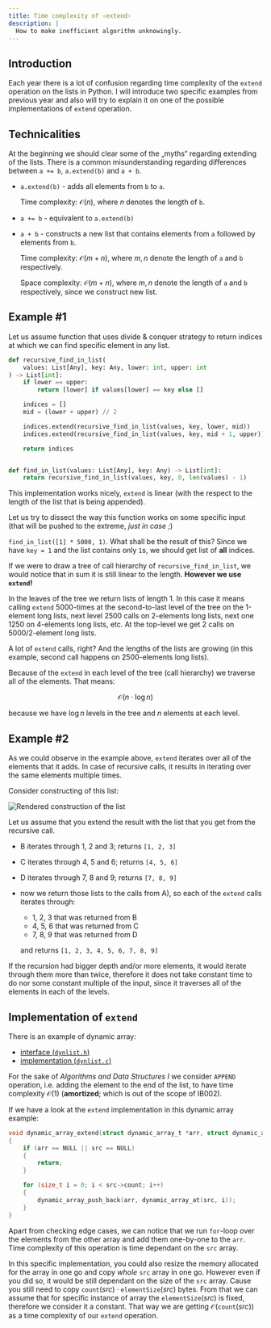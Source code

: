 ```yaml
---
title: Time complexity of ‹extend›
description: |
  How to make inefficient algorithm unknowingly.
---
```


## Introduction

Each year there is a lot of confusion regarding time complexity of the `extend` operation on the lists in Python. I will introduce two specific examples from previous year and also will try to explain it on one of the possible implementations of `extend` operation.

## Technicalities

At the beginning we should clear some of the „myths“ regarding extending of the lists. There is a common misunderstanding regarding differences between `a += b`, `a.extend(b)` and `a + b`.

- `a.extend(b)` - adds all elements from `b` to `a`.

  Time complexity: $\mathcal{O}(n)$, where $n$ denotes the length of `b`.

- `a += b` - equivalent to `a.extend(b)`

- `a + b` - constructs a new list that contains elements from `a` followed by
  elements from `b`.

  Time complexity: $\mathcal{O}(m + n)$, where $m, n$ denote the length of
  `a` and `b` respectively.

  Space complexity: $\mathcal{O}(m + n)$, where $m, n$ denote the length of
  `a` and `b` respectively, since we construct new list.

## Example #1

Let us assume function that uses divide & conquer strategy to return indices at which we can find specific element in any list.

```py showLineNumbers
def recursive_find_in_list(
    values: List[Any], key: Any, lower: int, upper: int
) -> List[int]:
    if lower == upper:
        return [lower] if values[lower] == key else []

    indices = []
    mid = (lower + upper) // 2

    indices.extend(recursive_find_in_list(values, key, lower, mid))
    indices.extend(recursive_find_in_list(values, key, mid + 1, upper))

    return indices


def find_in_list(values: List[Any], key: Any) -> List[int]:
    return recursive_find_in_list(values, key, 0, len(values) - 1)
```

This implementation works nicely, `extend` is linear (with the respect to the length of the list that is being appended).

Let us try to dissect the way this function works on some specific input (that will be pushed to the extreme, _just in case_ ;)

`find_in_list([1] * 5000, 1)`. What shall be the result of this? Since we have `key = 1` and the list contains only `1`s, we should get list of **all** indices.

If we were to draw a tree of call hierarchy of `recursive_find_in_list`, we would notice that in sum it is still linear to the length. **However we use `extend`!**

In the leaves of the tree we return lists of length 1. In this case it means calling `extend` 5000-times at the second-to-last level of the tree on the 1-element long lists, next level 2500 calls on 2-elements long lists, next one 1250 on 4-elements long lists, etc. At the top-level we get 2 calls on 5000/2-element long lists.

A lot of `extend` calls, right? And the lengths of the lists are growing (in this example, second call happens on 2500-elements long lists).

Because of the `extend` in each level of the tree (call hierarchy) we traverse all of the elements. That means:

$$
\mathcal{O}(n \cdot \log n)
$$

because we have $\log n$ levels in the tree and $n$ elements at each level.

## Example #2

As we could observe in the example above, `extend` iterates over all of the elements that it adds. In case of recursive calls, it results in iterating over the same elements multiple times.

Consider constructing of this list:

![Rendered construction of the list](/files/ib002/extend/construction.svg)

Let us assume that you extend the result with the list that you get from the recursive call.

- B iterates through 1, 2 and 3; returns `[1, 2, 3]`
- C iterates through 4, 5 and 6; returns `[4, 5, 6]`
- D iterates through 7, 8 and 9; returns `[7, 8, 9]`
- now we return those lists to the calls from A), so each of the `extend` calls iterates through:

  - 1, 2, 3 that was returned from B
  - 4, 5, 6 that was returned from C
  - 7, 8, 9 that was returned from D

  and returns `[1, 2, 3, 4, 5, 6, 7, 8, 9]`

If the recursion had bigger depth and/or more elements, it would iterate through them more than twice, therefore it does not take constant time to do nor some constant multiple of the input, since it traverses all of the elements in each of the levels.

## Implementation of `extend`

There is an example of dynamic array:

- [interface (`dynlist.h`)](pathname:///files/ib002/extend/dynlist.h)
- [implementation (`dynlist.c`)](pathname:///files/ib002/extend/dynlist.c)

For the sake of _Algorithms and Data Structures I_ we consider `APPEND` operation, i.e. adding the element to the end of the list, to have time complexity $\mathcal{O}(1)$ (**amortized**; which is out of the scope of IB002).

If we have a look at the `extend` implementation in this dynamic array example:

```c showLineNumbers
void dynamic_array_extend(struct dynamic_array_t *arr, struct dynamic_array_t *src)
{
    if (arr == NULL || src == NULL)
    {
        return;
    }

    for (size_t i = 0; i < src->count; i++)
    {
        dynamic_array_push_back(arr, dynamic_array_at(src, i));
    }
}
```

Apart from checking edge cases, we can notice that we run `for`-loop over the elements from the other array and add them one-by-one to the `arr`. Time complexity of this operation is time dependant on the `src` array.

In this specific implementation, you could also resize the memory allocated for the array in one go and copy _whole_ `src` array in one go. However even if you did so, it would be still dependant on the size of the `src` array. Cause you still need to copy $\texttt{count}(src) \cdot \texttt{elementSize}(src)$ bytes. From that we can assume that for specific instance of array the $\texttt{elementSize}(src)$ is fixed, therefore we consider it a constant. That way we are getting $\mathcal{O}(\texttt{count}(src))$ as a time complexity of our `extend` operation.
